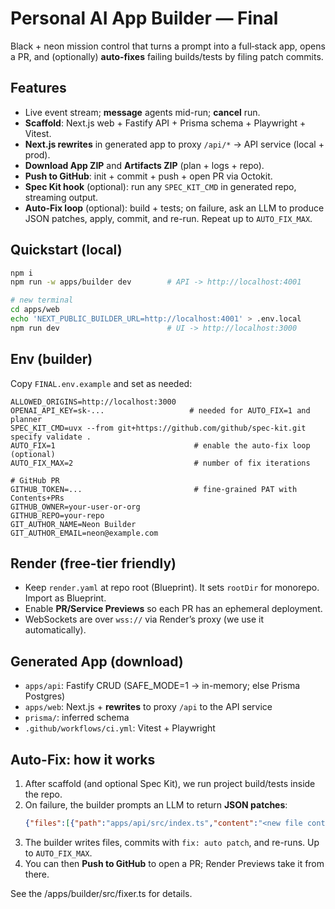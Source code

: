 # Personal AI App Builder — Final
Black + neon mission control that turns a prompt into a full‑stack app, opens a PR, and (optionally) **auto-fixes** failing builds/tests by filing patch commits.

## Features
- Live event stream; **message** agents mid-run; **cancel** run.
- **Scaffold**: Next.js web + Fastify API + Prisma schema + Playwright + Vitest.
- **Next.js rewrites** in generated app to proxy `/api/*` → API service (local + prod).
- **Download App ZIP** and **Artifacts ZIP** (plan + logs + repo).
- **Push to GitHub**: init + commit + push + open PR via Octokit.
- **Spec Kit hook** (optional): run any `SPEC_KIT_CMD` in generated repo, streaming output.
- **Auto‑Fix loop** (optional): build + tests; on failure, ask an LLM to produce JSON patches, apply, commit, and re-run. Repeat up to `AUTO_FIX_MAX`.

## Quickstart (local)
```bash
npm i
npm run -w apps/builder dev        # API -> http://localhost:4001

# new terminal
cd apps/web
echo 'NEXT_PUBLIC_BUILDER_URL=http://localhost:4001' > .env.local
npm run dev                        # UI -> http://localhost:3000
```

## Env (builder)
Copy `FINAL.env.example` and set as needed:
```
ALLOWED_ORIGINS=http://localhost:3000
OPENAI_API_KEY=sk-...                   # needed for AUTO_FIX=1 and planner
SPEC_KIT_CMD=uvx --from git+https://github.com/github/spec-kit.git specify validate .
AUTO_FIX=1                               # enable the auto-fix loop (optional)
AUTO_FIX_MAX=2                           # number of fix iterations

# GitHub PR
GITHUB_TOKEN=...                         # fine-grained PAT with Contents+PRs
GITHUB_OWNER=your-user-or-org
GITHUB_REPO=your-repo
GIT_AUTHOR_NAME=Neon Builder
GIT_AUTHOR_EMAIL=neon@example.com
```

## Render (free-tier friendly)
- Keep `render.yaml` at repo root (Blueprint). It sets `rootDir` for monorepo. Import as Blueprint.
- Enable **PR/Service Previews** so each PR has an ephemeral deployment.
- WebSockets are over `wss://` via Render’s proxy (we use it automatically).

## Generated App (download)
- `apps/api`: Fastify CRUD (SAFE_MODE=1 → in-memory; else Prisma Postgres)
- `apps/web`: Next.js + **rewrites** to proxy `/api` to the API service
- `prisma/`: inferred schema
- `.github/workflows/ci.yml`: Vitest + Playwright

## Auto-Fix: how it works
1. After scaffold (and optional Spec Kit), we run project build/tests inside the repo.
2. On failure, the builder prompts an LLM to return **JSON patches**:
   ```json
   {"files":[{"path":"apps/api/src/index.ts","content":"<new file content>"}]}
   ```
3. The builder writes files, commits with `fix: auto patch`, and re-runs. Up to `AUTO_FIX_MAX`.
4. You can then **Push to GitHub** to open a PR; Render Previews take it from there.

See the /apps/builder/src/fixer.ts for details.
